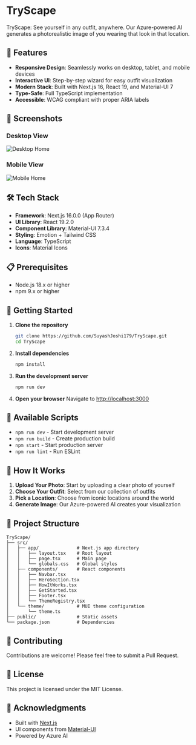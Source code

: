 # TryScape

TryScape: See yourself in any outfit, anywhere. Our Azure-powered AI generates a photorealistic image of you wearing that look in that location.

## 🚀 Features

- **Responsive Design**: Seamlessly works on desktop, tablet, and mobile devices
- **Interactive UI**: Step-by-step wizard for easy outfit visualization
- **Modern Stack**: Built with Next.js 16, React 19, and Material-UI 7
- **Type-Safe**: Full TypeScript implementation
- **Accessible**: WCAG compliant with proper ARIA labels

## 📸 Screenshots

### Desktop View
![Desktop Home](https://github.com/user-attachments/assets/17e90b51-44d0-4fb0-ac4f-5d79a6da8f77)

### Mobile View
![Mobile Home](https://github.com/user-attachments/assets/362edf0f-cb5c-4a67-a735-f5cb0dfe49f3)

## 🛠️ Tech Stack

- **Framework**: Next.js 16.0.0 (App Router)
- **UI Library**: React 19.2.0
- **Component Library**: Material-UI 7.3.4
- **Styling**: Emotion + Tailwind CSS
- **Language**: TypeScript
- **Icons**: Material Icons

## 📋 Prerequisites

- Node.js 18.x or higher
- npm 9.x or higher

## 🚀 Getting Started

1. **Clone the repository**
   ```bash
   git clone https://github.com/SuyashJoshi179/TryScape.git
   cd TryScape
   ```

2. **Install dependencies**
   ```bash
   npm install
   ```

3. **Run the development server**
   ```bash
   npm run dev
   ```

4. **Open your browser**
   Navigate to [http://localhost:3000](http://localhost:3000)

## 📜 Available Scripts

- `npm run dev` - Start development server
- `npm run build` - Create production build
- `npm start` - Start production server
- `npm run lint` - Run ESLint

## 🎨 How It Works

1. **Upload Your Photo**: Start by uploading a clear photo of yourself
2. **Choose Your Outfit**: Select from our collection of outfits
3. **Pick a Location**: Choose from iconic locations around the world
4. **Generate Image**: Our Azure-powered AI creates your visualization

## 📁 Project Structure

```
TryScape/
├── src/
│   ├── app/              # Next.js app directory
│   │   ├── layout.tsx    # Root layout
│   │   ├── page.tsx      # Main page
│   │   └── globals.css   # Global styles
│   ├── components/       # React components
│   │   ├── Navbar.tsx
│   │   ├── HeroSection.tsx
│   │   ├── HowItWorks.tsx
│   │   ├── GetStarted.tsx
│   │   ├── Footer.tsx
│   │   └── ThemeRegistry.tsx
│   └── theme/            # MUI theme configuration
│       └── theme.ts
├── public/               # Static assets
└── package.json          # Dependencies
```

## 🤝 Contributing

Contributions are welcome! Please feel free to submit a Pull Request.

## 📄 License

This project is licensed under the MIT License.

## 🙏 Acknowledgments

- Built with [Next.js](https://nextjs.org/)
- UI components from [Material-UI](https://mui.com/)
- Powered by Azure AI
